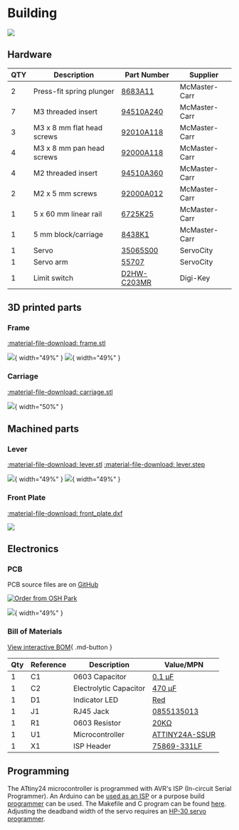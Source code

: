 # Building

![](building/parts.jpg)

## Hardware

| QTY | Description                | Part Number                                                                                                                                       | Supplier      | 
|-----|----------------------------|---------------------------------------------------------------------------------------------------------------------------------------------------|---------------|
| 2   | Press-fit spring plunger   | [8683A11](https://www.mcmaster.com/8683a11)                                                                                                       | McMaster-Carr | 
| 7   | M3 threaded insert         | [94510A240](https://www.mcmaster.com/94510A240/)                                                                                                  | McMaster-Carr | 
| 3   | M3 x 8 mm flat head screws | [92010A118](https://www.mcmaster.com/92010A118/)                                                                                                  | McMaster-Carr | 
| 4   | M3 x 8 mm pan head screws  | [92000A118](https://www.mcmaster.com/92000a118)                                                                                                   | McMaster-Carr | 
| 4   | M2 threaded insert         | [94510A360](https://www.mcmaster.com/94510a360)                                                                                                   | McMaster-Carr | 
| 2   | M2 x 5 mm screws           | [92000A012](https://www.mcmaster.com/92000a012)                                                                                                   | McMaster-Carr | 
| 1   | 5 x 60 mm linear rail      | [6725K25](https://www.mcmaster.com/6725K25/)                                                                                                      | McMaster-Carr | 
| 1   | 5 mm block/carriage        | [8438K1](https://www.mcmaster.com/8438K1/)                                                                                                        | McMaster-Carr | 
| 1   | Servo                      | [35065S00](https://www.servocity.com/hs-5065mg)                                                                                                   | ServoCity     | 
| 1   | Servo arm                  | [55707](https://www.servocity.com/55707-mini-aluminum-single-arm)                                                                                 | ServoCity     | 
| 1   | Limit switch               | [D2HW-C203MR](https://www.digikey.com/en/products/detail/omron-electronics-inc-emc-div/D2HW-C243MR/2754825?s=N4IgTCBcDaIFoA4CsBmAnAWgHIBEQF0BfIA) | Digi-Key      | 


## 3D printed parts
### Frame
[:material-file-download: frame.stl](building/downloads/frame.stl)

![](building/frame.png){ width="49%" }
![](building/frame_underside.png){ width="49%" }



### Carriage
[:material-file-download: carriage.stl](building/downloads/carriage.stl)


![](building/carriage.png){ width="50%" }



## Machined parts
### Lever
[:material-file-download: lever.stl](building/downloads/lever.stl) [:material-file-download: lever.step](building/downloads/lever.step)

![](building/lever.png){ width="49%" }
![](building/lever_underside.png){ width="49%" }


### Front Plate
[:material-file-download: front_plate.dxf](building/downloads/front_plate.dxf)

![](building/front_plate.png)


## Electronics

### PCB

PCB source files are on [GitHub](https://github.com/Karpova-Lab/Lever/tree/main/pcb)

<a href="https://oshpark.com/shared_projects/nfp2wGL1"><img src="https://oshpark.com/packs/media/images/badge-5f4e3bf4bf68f72ff88bd92e0089e9cf.png" alt="Order from OSH Park"></img></a>

![](building/pcb_render.png){ width="49%" }


### Bill of Materials

[View interactive BOM](building/ibom.html){ .md-button }

| Qty | Reference | Description            | Value/MPN                                                                                            | 
|-----|-----------|------------------------|------------------------------------------------------------------------------------------------------|
| 1   | C1        | 0603 Capacitor         | [0.1 µF](https://www.digikey.com/products/en?keywords=1276-1258-1-ND)                                | 
| 1   | C2        | Electrolytic Capacitor | [470 µF](https://www.digikey.com/products/en?keywords=P15094CT-ND)                                   | 
| 1   | D1        | Indicator LED          | [Red](https://www.digikey.com/products/en?keywords=160-1447-1-ND)                                    | 
| 1   | J1        | RJ45 Jack              | [0855135013](https://www.digikey.com/products/en?keywords=WM3553CT-ND)                               | 
| 1   | R1        | 0603 Resistor          | [20KΩ](https://www.digikey.com/en/products/detail/stackpole-electronics-inc/RNCF0603BTE20K0/2027042) | 
| 1   | U1        | Microcontroller        | [ATTINY24A-SSUR](https://www.digikey.com/products/en?keywords=ATTINY24A-SSURCT-ND)                   | 
| 1   | X1        | ISP Header             | [75869-331LF](https://www.digikey.com/products/en?keywords=609-5122-ND)                              | 


<!-- ## Assembly

### Required Tools
- Phillips screwdriver
- Soldering iron 

### Instructions
- Place brass inserts into the frame
- Screw down the linear rail -->


## Programming

The ATtiny24 microcontroller is programmed with AVR's ISP (In-circuit Serial Programmer). 
An Arduino can be [used as an ISP](https://www.arduino.cc/en/Tutorial/BuiltInExamples/ArduinoISP) or a purpose build [programmer](https://www.tindie.com/products/nsayer/usb-isp/) can be used. 
The Makefile and C program can be found [here](https://github.com/Karpova-Lab/Lever/tree/main/software/lever). Adjusting the deadband width of the servo requires an [HP-30 servo programmer](https://www.servocity.com/hfp-30-servo-programmer/).